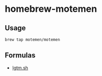 # homebrew-motemen

## Usage

    brew tap motemen/motemen

## Formulas

- [lgtm.sh](https://github.com/motemen/lgtm.sh)
